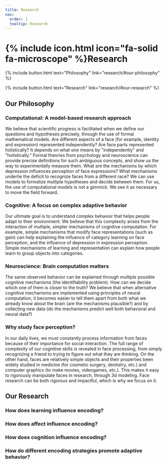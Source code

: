 ```yaml
---
title: Research
nav:
  order: 1
  tooltip: Research
---
```


# {% include icon.html icon="fa-solid fa-microscope" %}Research

{%
  include button.html
  text="Philosophy"
  link="research/#our-philosophy"
%}

{%
  include button.html
  text="Research"
  link="research/#our-research"
%}


## Our Philosophy

### Computational: A model-based research approach
We believe that scientific progress is facilitated when we define our questions and hypotheses precisely, through the use of formal mathematical models. Are different aspects of a face (for example, identity and expression) represented independently? Are face parts represented holistically? It depends on what one means by "independently" and "holistically." Formal theories from psychology and neuroscience can provide precise definitions for such ambiguous concepts, and show us the way to experimentally measure them. What are the mechanisms by which depression influences perception of face expressions? What mechanisms underlie the deficit to recognize faces from a different race? We can use models to formalize multiple hypotheses and decide between them. For us, the use of computational models is not a gimmick. We see it as necessary to move the field forward.

### Cognitive: A focus on complex adaptive behavior
Our ultimate goal is to understand complex behavior that helps people adapt to their environment. We believe that this complexity arises from the interaction of multiple, simpler mechanisms of cognitive computation. For example, simple mechanisms that modify face representations (such as gain) can help explaining the influence of category learning on face perception, and the influence of depression in expression perception. Simple mechanisms of learning and representation can explain how people learn to group objects into categories.

### Neuroscience: Brain computation matters
The same observed behavior can be explained through multiple possible cognitive mechanisms (the identifiability problem). How can we decide which one of them is closer to the truth? We believe that when alternative cognitive mechanisms are implemented using principles of neural computation, it becomes easier to tell them apart from both what we already know about the brain (are the mechanisms plausible?) and by collecting new data (do the mechanisms predict well both behavioral and neural data?)

### Why study face perception?
In our daily lives, we must constantly process information from faces because of their importance for social interaction. The full range of complexity of our cognitive skills is revealed in face processing, from simply recognizing a friend to trying to figure out what they are thinking. On the other hand, faces are relatively simple objects and their properties been widely studied in medicine (for cosmetic surgery, dentistry, etc.) and computer graphics (to make movies, videogames, etc.). This makes it easy to rigorously manipulate faces in research, through 3d modeling. Face research can be both rigorous and impactful, which is why we focus on it.

## Our Research

### How does learning influence encoding?


### How does affect influence encoding?


### How does cognition influence encoding?


### How do different encoding strategies promote adaptive behavior?